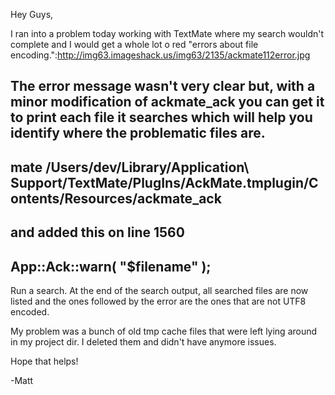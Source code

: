 Hey Guys,

I ran into a problem today working with TextMate where my search wouldn't complete and I would get a whole lot o red "errors about file encoding.":http://img63.imageshack.us/img63/2135/ackmate112error.jpg

The error message wasn't very clear but, with a minor modification of ackmate_ack you can get it to print each file it searches which will help you identify where the problematic files are.
---
mate /Users/dev/Library/Application\ 
   Support/TextMate/PlugIns/AckMate.tmplugin/Contents/Resources/ackmate_ack
---
and added this on line 1560
---
App::Ack::warn( "$filename" );
---
Run a search. At the end of the search output, all searched files are now listed and the ones followed by the error are the ones that are not UTF8 encoded.

My problem was a bunch of old tmp cache files that were left lying around in my project dir. I deleted them and didn't have anymore issues. 

Hope that helps!

-Matt